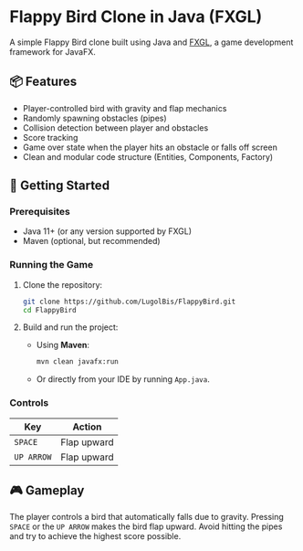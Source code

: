 # Flappy Bird Clone in Java (FXGL)

A simple Flappy Bird clone built using Java and [FXGL](https://github.com/AlmasB/FXGL), a game development framework for JavaFX.

## 📦 Features

- Player-controlled bird with gravity and flap mechanics
- Randomly spawning obstacles (pipes)
- Collision detection between player and obstacles
- Score tracking
- Game over state when the player hits an obstacle or falls off screen
- Clean and modular code structure (Entities, Components, Factory)

## 🚀 Getting Started

### Prerequisites

- Java 11+ (or any version supported by FXGL)
- Maven (optional, but recommended)

### Running the Game

1. Clone the repository:

   ```bash
   git clone https://github.com/LugolBis/FlappyBird.git
   cd FlappyBird
   ```

2. Build and run the project:

   - Using **Maven**:
     ```bash
     mvn clean javafx:run
     ```
   - Or directly from your IDE by running `App.java`.

### Controls

| Key        | Action        |
|------------|---------------|
| `SPACE`    | Flap upward   |
| `UP ARROW` | Flap upward   |

## 🎮 Gameplay

The player controls a bird that automatically falls due to gravity. Pressing `SPACE` or the `UP ARROW` makes the bird flap upward. Avoid hitting the pipes and try to achieve the highest score possible.
